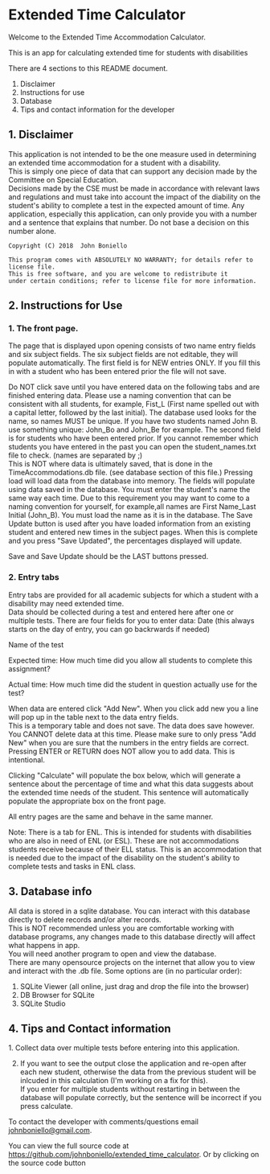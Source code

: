 # Extended Time Calculator

Welcome to the Extended Time Accommodation Calculator.

This is an app for calculating extended time for students with disabilities


There are 4 sections to this README document.
1. Disclaimer
2. Instructions for use
3. Database
4. Tips and contact information for the developer

<h2>1. Disclaimer</h2>
	
This application is not intended to be the one measure used in determining an extended time accommodation for a student with a disability.  
This is simply one piece of data that can support any decision made by the Committee on Special Education.  
Decisions made by the CSE must be made in accordance with relevant laws and regulations and must take into account 
the impact of the diability on the student's ability to complete a test in the expected amount of time. 
Any application, especially this application, can only provide you with a number and a sentence that explains that number. 
Do not base a decision on this number alone. 

	Copyright (C) 2018  John Boniello

    This program comes with ABSOLUTELY NO WARRANTY; for details refer to license file.
    This is free software, and you are welcome to redistribute it
    under certain conditions; refer to license file for more information.

<h2>2. Instructions for Use</h2>

<h3>1. The front page.</h3>  
  The page that is displayed upon opening consists of two name entry fields and six subject fields. 
  The six subject fields are not editable, they will populate automatically. 
  The first field is for NEW entries ONLY.  If you fill this in with a student who has been entered prior the file will not save. 
                
  Do NOT click save until you have entered data on the following tabs and are finished entering data. 
  Please use a naming convention that can be consistent with all students, for example, Fist_L (First name spelled out with a capital letter, followed by the last initial).
The database used looks for the name, so names MUST be unique. If you have two students named John B. use something unique: John_Bo and John_Be for example.
The second field is for students who have been entered prior. 
If you cannot remember which students you have entered in the past you can open the student_names.txt file to check. (names are separated by ;)  
This is NOT where data is ultimately saved, that is done in the TimeAccommodations.db file. (see database section of this file.) Pressing load will load data from the database into memory. The fields will populate using data saved in the database. 
You must enter the student's name the same way each time.  Due to this requirement you may want to come to a naming convention for yourself, for example,all names are First Name_Last Initial (John_B). You must load the name as it is in the database. 
The Save Update button is used after you have loaded information from an existing student and entered new times in the subject pages. 
When this is complete and you press "Save Updated", the percentages displayed will update.

Save and Save Update should be the LAST buttons pressed. 


<h3>2. Entry tabs</h3>
		
   Entry tabs are provided for all academic subjects for which a student with a disability may need extended time.  
   Data should be collected during a test and entered here after one or multiple tests. There are four fields for you to enter data: 
Date (this always starts on the day of entry, you can go backrwards if needed)

Name of the test

Expected time: How much time did you allow all students to complete this assignment?

Actual time: How much time did the student in question actually use for the test? 

When data are entered click "Add New".  When you click add new you a line will pop up in the table next to the data entry fields.  
This is a temporary table and does not save.  The data does save however. You CANNOT delete data at this time. 
Please make sure to only press "Add New" when you are sure that the numbers in the entry fields are correct.  
Pressing ENTER or RETURN does NOT allow you to add data.  This is intentional. 

Clicking "Calculate" will populate the box below, which will generate a sentence about the percentage of time and what this data suggests about the extended time needs of the student.  This sentence will automatically populate the appropriate box on the front page.   

All entry pages are the same and behave in the same manner. 

Note: There is a tab for ENL.  This is intended for students with disabilities who are also in need of ENL (or ESL).  These are not accommodations students receive because of their ELL status.  This is an accommodation that is needed due to the impact of the disability on the student's ability to complete tests and tasks in ENL class.  

<h2>3. Database info</h2>

All data is stored in a sqlite database.  You can interact with this database directly to delete records and/or alter records.  
This is NOT recommended unless you are comfortable working with database programs, any changes made to this database directly will affect what happens in app.  
You will need another program to open and view the database.  
There are many opensource projects on the internet that allow you to view and interact with the .db file.  Some options are (in no particular order):
	
1. SQLite Viewer (all online, just drag and drop the file into the browser)
2. DB Browser for SQLite
3. SQLite Studio
	
<h2>4. Tips and Contact information</h2>
1. Collect data over multiple tests before entering into this application. 
	
2. If you want to see the output close the application and re-open after each new student, otherwise the data from the previous student will be inlcuded in this calculation (I'm working on a fix for this).  
If you enter for multiple students without restarting in between the database will populate correctly, but the sentence will be incorrect if you press calculate. 

To contact the developer with comments/questions email johnboniello@gmail.com.

You can view the full source code at https://github.com/johnboniello/extended_time_calculator. Or by clicking on the source code button
